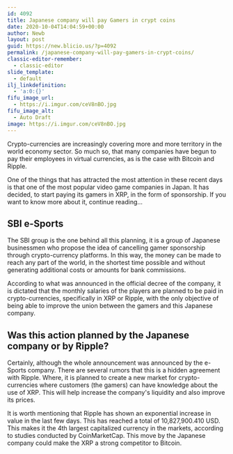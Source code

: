 ```yaml
---
id: 4092
title: Japanese company will pay Gamers in crypt coins
date: 2020-10-04T14:04:59+00:00
author: Newb
layout: post
guid: https://new.blicio.us/?p=4092
permalink: /japanese-company-will-pay-gamers-in-crypt-coins/
classic-editor-remember:
  - classic-editor
slide_template:
  - default
ilj_linkdefinition:
  - 'a:0:{}'
fifu_image_url:
  - https://i.imgur.com/ceV8nBO.jpg
fifu_image_alt:
  - Auto Draft
image: https://i.imgur.com/ceV8nBO.jpg
---
```

Crypto-currencies are increasingly covering more and more territory in the world economy sector. So much so, that many companies have begun to pay their employees in virtual currencies, as is the case with Bitcoin and Ripple.

One of the things that has attracted the most attention in these recent days is that one of the most popular video game companies in Japan. It has decided, to start paying its gamers in XRP, in the form of sponsorship. If you want to know more about it, continue reading...

## SBI e-Sports

The SBI group is the one behind all this planning, it is a group of Japanese businessmen who propose the idea of cancelling gamer sponsorship through crypto-currency platforms. In this way, the money can be made to reach any part of the world, in the shortest time possible and without generating additional costs or amounts for bank commissions.

According to what was announced in the official decree of the company, it is dictated that the monthly salaries of the players are planned to be paid in crypto-currencies, specifically in XRP or Ripple, with the only objective of being able to improve the union between the gamers and this Japanese company.

## Was this action planned by the Japanese company or by Ripple?

Certainly, although the whole announcement was announced by the e-Sports company. There are several rumors that this is a hidden agreement with Ripple. Where, it is planned to create a new market for crypto-currencies where customers (the gamers) can have knowledge about the use of XRP. This will help increase the company's liquidity and also improve its prices.

It is worth mentioning that Ripple has shown an exponential increase in value in the last few days. This has reached a total of 10,827,900.410 USD. This makes it the 4th largest capitalized currency in the markets, according to studies conducted by CoinMarketCap. This move by the Japanese company could make the XRP a strong competitor to Bitcoin.